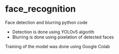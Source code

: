# face_recognition
Face detection and blurring python code

- Detection is done using YOLOv5 algorith
- Blurring is done using pixelation of detected faces

Training of the model was done using Google Colab
